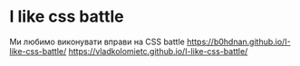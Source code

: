 # I like css battle
 Ми любимо виконувати вправи на CSS battle
https://b0hdnan.github.io/I-like-css-battle/
https://vladkolomietc.github.io/I-like-css-battle/